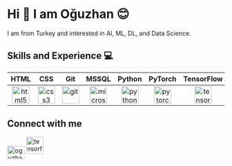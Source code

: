 # Hi 👋  I am Oğuzhan 😊
I am from Turkey and interested in AI, ML, DL, and Data Science.

## Skills and Experience 💻
| HTML | CSS  | Git  | MSSQL | Python  | PyTorch  | TensorFlow  | Jupyter  |
| :-----: | :-: | :-: | :-----: | :-: | :-: | :-: | :-----: |
| <img src='https://user-images.githubusercontent.com/54556157/90982228-7af10300-e56e-11ea-99ce-4b9d47ffc6d5.png' alt='html5' height='40'> | <img src='https://user-images.githubusercontent.com/54556157/90982232-86442e80-e56e-11ea-998f-d47bde270a93.png' alt='css3' height='40'> | <img src='https://upload.wikimedia.org/wikipedia/commons/3/3f/Git_icon.svg' alt='git' height='40'> | <img src='https://user-images.githubusercontent.com/54556157/90981664-0ec0d000-e56b-11ea-8539-028eda755d97.png' alt='microsoftsqlserver' height='40'> | <a href="https://www.python.org/"><img height="40" src="https://upload.wikimedia.org/wikipedia/commons/thumb/c/c3/Python-logo-notext.svg/1200px-Python-logo-notext.svg.png" alt="python logo" /></a> | <a href="https://pytorch.org/"><img height="40" src="https://upload.wikimedia.org/wikipedia/commons/thumb/1/10/PyTorch_logo_icon.svg/1200px-PyTorch_logo_icon.svg.png" alt="pytorch logo" /></a>  | <img src='https://cdn.jsdelivr.net/npm/simple-icons@3.0.1/icons/tensorflow.svg' alt='tensorflow' height='40'> | <a href="https://jupyter.org/"><img height="40" src="https://upload.wikimedia.org/wikipedia/commons/thumb/3/38/Jupyter_logo.svg/1200px-Jupyter_logo.svg.png" alt="jupyterlab logo" /></a> |

## Connect with me
<a href="https://www.linkedin.com/in/o%C4%9Fuzhan-g%C3%B6k-427856201/" target="blank"><img align="center" src="https://raw.githubusercontent.com/rahuldkjain/github-profile-readme-generator/master/src/images/icons/Social/linked-in-alt.svg" alt="oguzhangok" height="30" width="40" /></a>
<a href="https://www.tensorflow.org/"><img height="40" src="https://medium.com/@isaaclascasas/tensorflow-from-source-in-ubuntu-18-4b5dcca910b9" alt="tensorflow logo" /></a>
